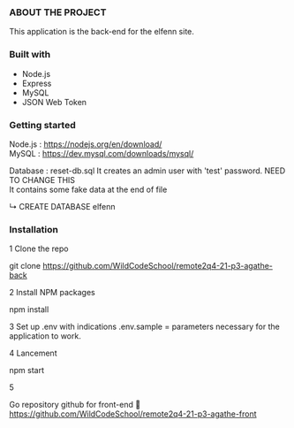 ### ABOUT THE PROJECT
This application is the back-end for the elfenn site.

### Built with
* Node.js
* Express
* MySQL
* JSON Web Token

### Getting started
Node.js : https://nodejs.org/en/download/  
MySQL : https://dev.mysql.com/downloads/mysql/

Database : reset-db.sql
It creates an admin user with 'test' password. NEED TO CHANGE THIS  
It contains some fake data at the end of file


  ↳ CREATE DATABASE elfenn

### Installation

1️ Clone the repo

git clone https://github.com/WildCodeSchool/remote2q4-21-p3-agathe-back 

2️ Install NPM packages

npm install

3️ Set up .env with indications .env.sample = parameters necessary for the application to work.

4️ Lancement

npm start

5️

Go repository github for front-end 🔗 https://github.com/WildCodeSchool/remote2q4-21-p3-agathe-front
